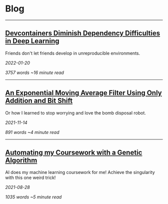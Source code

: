 # Blog

---

## [Devcontainers Diminish Dependency Difficulties in Deep Learning](devcontainers)

Friends don't let friends develop in unreproducible environments.

*2022-01-20*

*3757 words ~16 minute read*

---

## [An Exponential Moving Average Filter Using Only Addition and Bit Shift](filters)

Or how I learned to stop worrying and love the bomb disposal robot.

*2021-11-14*

*891 words ~4 minute read*

---

## [Automating my Coursework with a Genetic Algorithm](genetic-algo)

AI does my machine learning coursework for me! Achieve the singularity with this one weird trick! 

*2021-08-28*

*1035 words ~5 minute read*

